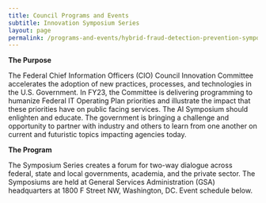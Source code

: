 ```yaml
---
title: Council Programs and Events
subtitle: Innovation Symposium Series
layout: page
permalink: /programs-and-events/hybrid-fraud-detection-prevention-symposium/
---
```


**The Purpose**

The Federal Chief Information Officers (CIO) Council Innovation Committee accelerates the adoption of new practices, processes, and technologies in the U.S. Government.  In FY23, the Committee is delivering programming to humanize Federal IT Operating Plan priorities and illustrate the impact that these priorities have on public facing services. The AI Symposium should enlighten and educate. The government is bringing a challenge and opportunity to partner with industry and others to learn from one another on current and futuristic topics impacting agencies today.  

**The Program**

The Symposium Series creates a forum for two-way dialogue across federal, state and local governments, academia, and the private sector. The Symposiums are held at General Services Administration (GSA) headquarters at 1800 F Street NW, Washington, DC. Event schedule below.

